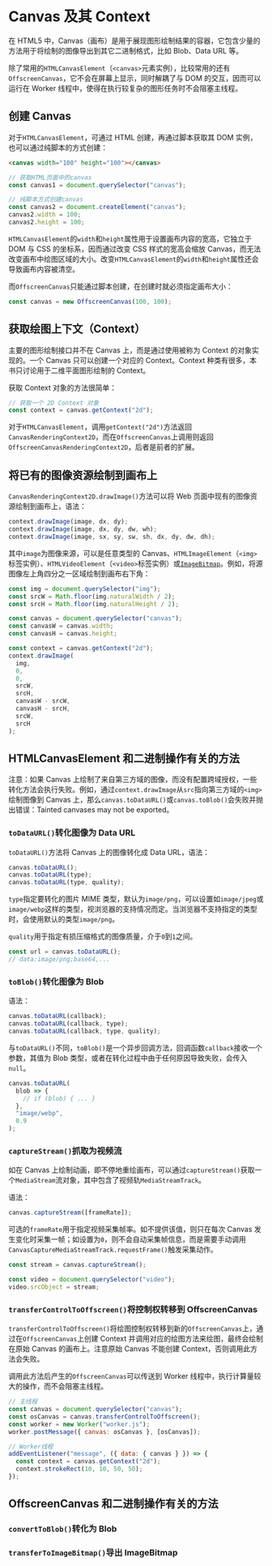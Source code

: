 # Canvas 及其 Context

在 HTML5 中，Canvas（画布）是用于展现图形绘制结果的容器，它包含少量的方法用于将绘制的图像导出到其它二进制格式，比如 Blob、Data URL 等。

除了常用的`HTMLCanvasElement`（`<canvas>`元素实例），比较常用的还有`OffscreenCanvas`，它不会在屏幕上显示，同时解耦了与 DOM 的交互，因而可以运行在 Worker 线程中，使得在执行较复杂的图形任务时不会阻塞主线程。

## 创建 Canvas

对于`HTMLCanvasElement`，可通过 HTML 创建，再通过脚本获取其 DOM 实例，也可以通过纯脚本的方式创建：

```html
<canvas width="100" height="100"></canvas>
```

```javascript
// 获取HTML页面中的canvas
const canvas1 = document.querySelector("canvas");

// 纯脚本方式创建canvas
const canvas2 = document.createElement("canvas");
canvas2.width = 100;
canvas2.height = 100;
```

`HTMLCanvasElement`的`width`和`height`属性用于设置画布内容的宽高，它独立于 DOM 与 CSS 的坐标系，因而通过改变 CSS 样式的宽高会缩放 Canvas，而无法改变画布中绘图区域的大小。改变`HTMLCanvasElement`的`width`和`height`属性还会导致画布内容被清空。

而`OffscreenCanvas`只能通过脚本创建，在创建时就必须指定画布大小：

```javascript
const canvas = new OffscreenCanvas(100, 100);
```

## 获取绘图上下文（Context）

主要的图形绘制接口并不在 Canvas 上，而是通过使用被称为 Context 的对象实现的。一个 Canvas 只可以创建一个对应的 Context。Context 种类有很多，本书只讨论用于二维平面图形绘制的 Context。

获取 Context 对象的方法很简单：

```javascript
// 获取一个 2D Context 对象
const context = canvas.getContext("2d");
```

对于`HTMLCanvasElement`，调用`getContext("2d")`方法返回`CanvasRenderingContext2D`，而在`OffscreenCanvas`上调用则返回`OffscreenCanvasRenderingContext2D`，后者是前者的扩展。

## 将已有的图像资源绘制到画布上

`CanvasRenderingContext2D.drawImage()`方法可以将 Web 页面中现有的图像资源绘制到画布上，语法：

```javascript
context.drawImage(image, dx, dy);
context.drawImage(image, dx, dy, dw, wh);
context.drawImage(image, sx, sy, sw, sh, dx, dy, dw, dh);
```

其中`image`为图像来源，可以是任意类型的 Canvas、`HTMLImageElement`（`<img>`标签实例）、`HTMLVideoElement`（`<video>`标签实例）或[`ImageBitmap`](image-bitmap.md)。例如，将源图像左上角四分之一区域绘制到画布右下角：

```javascript
const img = document.querySelector("img");
const srcW = Math.floor(img.naturalWidth / 2);
const srcH = Math.floor(img.naturalHeight / 2);

const canvas = document.querySelector("canvas");
const canvasW = canvas.width;
const canvasH = canvas.height;

const context = canvas.getContext("2d");
context.drawImage(
  img,
  0,
  0,
  srcW,
  srcH,
  canvasW - srcW,
  canvasH - srcH,
  srcW,
  srcH
);
```

## HTMLCanvasElement 和二进制操作有关的方法

注意：如果 Canvas 上绘制了来自第三方域的图像，而没有配置跨域授权，一些转化方法会执行失败。例如，通过`context.drawImage`从`src`指向第三方域的`<img>`绘制图像到 Canvas 上，那么`canvas.toDataURL()`或`canvas.toBlob()`会失败并抛出错误：Tainted canvases may not be exported。

### `toDataURL()`转化图像为 Data URL

`toDataURL()`方法将 Canvas 上的图像转化成 Data URL，语法：

```javascript
canvas.toDataURL();
canvas.toDataURL(type);
canvas.toDataURL(type, quality);
```

`type`指定要转化的图片 MIME 类型，默认为`image/png`，可以设置如`image/jpeg`或`image/webp`这样的类型，视浏览器的支持情况而定。当浏览器不支持指定的类型时，会使用默认的类型`image/png`。

`quality`用于指定有损压缩格式的图像质量，介于`0`到`1`之间。

```javascript
const url = canvas.toDataURL();
// data:image/png;base64,...
```

### `toBlob()`转化图像为 Blob

语法：

```javascript
canvas.toDataURL(callback);
canvas.toDataURL(callback, type);
canvas.toDataURL(callback, type, quality);
```

与`toDataURL()`不同，`toBlob()`是一个异步回调方法，回调函数`callback`接收一个参数，其值为 Blob 类型，或者在转化过程中由于任何原因导致失败，会传入`null`。

```javascript
canvas.toDataURL(
  blob => {
    // if (blob) { ... }
  },
  "image/webp",
  0.9
);
```

### `captureStream()`抓取为视频流

如在 Canvas 上绘制动画，即不停地重绘画布，可以通过`captureStream()`获取一个`MediaStream`流对象，其中包含了视频轨`MediaStreamTrack`。

语法：

```javascript
canvas.captureStream([frameRate]);
```

可选的`frameRate`用于指定视频采集帧率。如不提供该值，则只在每次 Canvas 发生变化时采集一帧；如设置为`0`，则不会自动采集帧信息，而是需要手动调用`CanvasCaptureMediaStreamTrack.requestFrame()`触发采集动作。

```javascript
const stream = canvas.captureStream();

const video = document.querySelector("video");
video.srcObject = stream;
```

### `transferControlToOffscreen()`将控制权转移到 OffscreenCanvas

`transferControlToOffscreen()`将绘图控制权转移到新的`OffscreenCanvas`上，通过在`OffscreenCanvas`上创建 Context 并调用对应的绘图方法来绘图，最终会绘制在原始 Canvas 的画布上。注意原始 Canvas 不能创建 Context，否则调用此方法会失败。

调用此方法后产生的`OffscreenCanvas`可以传送到 Worker 线程中，执行计算量较大的操作，而不会阻塞主线程。

```javascript
// 主线程
const canvas = document.querySelector("canvas");
const osCanvas = canvas.transferControlToOffscreen();
const worker = new Worker("worker.js");
worker.postMessage({ canvas: osCanvas }, [osCanvas]);
```

```javascript
// Worker线程
addEventListener("message", ({ data: { canvas } }) => {
  const context = canvas.getContext("2d");
  context.strokeRect(10, 10, 50, 50);
});
```

## OffscreenCanvas 和二进制操作有关的方法

### `convertToBlob()`转化为 Blob

### `transferToImageBitmap()`导出 ImageBitmap
